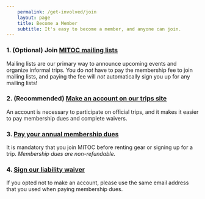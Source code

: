 ```yaml
---
    permalink: /get-involved/join
    layout: page
    title: Become a Member
    subtitle: It's easy to become a member, and anyone can join.
---
```


### 1. (Optional) Join [MITOC mailing lists](/mailing-lists)

Mailing lists are our primary way to announce upcoming events and organize informal trips. You do _not_ have to pay the membership fee to join mailing lists, and paying the fee will _not_ automatically sign you up for any mailing lists!

### 2. (Recommended) [Make an account on our trips site](https://mitoc-trips.mit.edu/accounts/signup/)

An account is necessary to participate on official trips, and it makes it easier to pay membership dues and complete waivers.

### 3. [Pay your annual membership dues](https://mitoc-trips.mit.edu/profile/membership)

It is mandatory that you join MITOC before renting gear or signing up for a trip. _Membership dues are non-refundable._

### 4. [Sign our liability waiver](https://mitoc-trips.mit.edu/profile/waiver)

If you opted not to make an account, please use the same email address that you used when paying membership dues.
